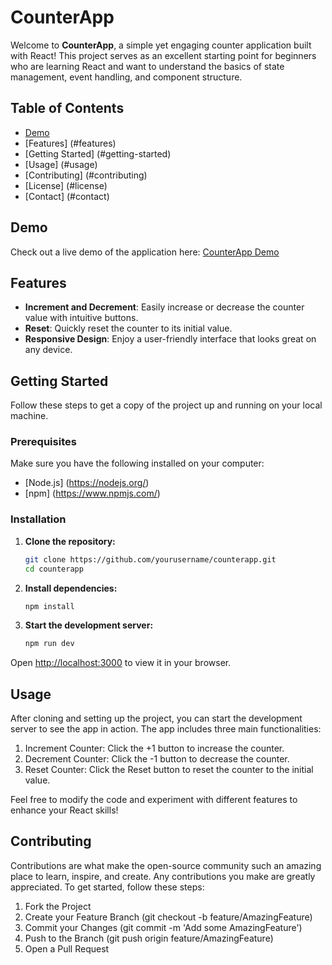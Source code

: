 # CounterApp

Welcome to **CounterApp**, a simple yet engaging counter application built with React! This project serves as an excellent starting point for beginners who are learning React and want to understand the basics of state management, event handling, and component structure.

## Table of Contents

- [Demo](#demo)
- [Features] (#features)
- [Getting Started] (#getting-started)
- [Usage] (#usage)
- [Contributing] (#contributing)
- [License] (#license)
- [Contact] (#contact)

## Demo

Check out a live demo of the application here: [CounterApp Demo](../03-counter-app-vite/public/Captura%20de%20pantalla%2029.06.2024%20a%2005.13.24%20a. m..png)

## Features

- **Increment and Decrement**: Easily increase or decrease the counter value with intuitive buttons.
- **Reset**: Quickly reset the counter to its initial value.
- **Responsive Design**: Enjoy a user-friendly interface that looks great on any device.

## Getting Started

Follow these steps to get a copy of the project up and running on your local machine.

### Prerequisites

Make sure you have the following installed on your computer:

- [Node.js] (<https://nodejs.org/>)
- [npm] (<https://www.npmjs.com/>)

### Installation

1. **Clone the repository:**

   ```bash
   git clone https://github.com/yourusername/counterapp.git
   cd counterapp
   ```

2. **Install dependencies:**

    ```bash
    npm install
    ```

3. **Start the development server:**

    ```bash
    npm run dev
    ```

Open <http://localhost:3000> to view it in your browser.

## Usage

After cloning and setting up the project, you can start the development server to see the app in action. The app includes three main functionalities:

1. Increment Counter: Click the +1 button to increase the counter.
2. Decrement Counter: Click the -1 button to decrease the counter.
3. Reset Counter: Click the Reset button to reset the counter to the initial value.

Feel free to modify the code and experiment with different features to enhance your React skills!

## Contributing

Contributions are what make the open-source community such an amazing place to learn, inspire, and create. Any contributions you make are greatly appreciated. To get started, follow these steps:

1. Fork the Project
2. Create your Feature Branch (git checkout -b feature/AmazingFeature)
3. Commit your Changes (git commit -m 'Add some AmazingFeature')
4. Push to the Branch (git push origin feature/AmazingFeature)
5. Open a Pull Request
